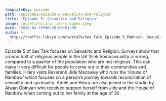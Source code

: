 ```yaml
---
templateKey: episode
path: /episodes/episode-5-sexuality-and-religion
title: 'Episode 5: Sexuality and Religion'
image: /assets/hilary-jide-cropped.jpeg
date: '2018-04-19T00:00:00+01:00'
audio: >-
  http://traffic.libsyn.com/sextalk/Sex_Talk_Episode_5_Podcast-_Sexuality_and_Religion.mp3
---
```

Episode 5 of Sex Talk focuses on Sexuality and Religion. Surveys show that around half of religious people in the UK think homosexuality is wrong, compared to a quarter of the population who are not religious. This can make it very difficult for people to come out to their communities and families. Hilary visits Reverend Jide Macauley who runs the ‘House of Rainbow’ which focuses on a person’s journey towards reconciliation of sexuality and spirituality. Adele and Hilary are also joined in the studio by Aiwan Obinyan who received support herself from Jide and the House of Rainbow when coming out to her family at the age of 30.
